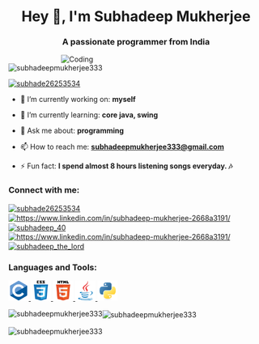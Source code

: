 <h1 align="center">Hey 👋, I'm Subhadeep Mukherjee</h1>
<h3 align="center">A passionate programmer from India</h3>
<img align="right" alt="Coding" width="400" src="https://cdn.dribbble.com/users/1059583/screenshots/4171367/coding-freak.gif">
<p align="left"> <img src="https://komarev.com/ghpvc/?username=subhadeepmukherjee333&label=Profile%20views&color=0e75b6&style=flat" alt="subhadeepmukherjee333" /> </p>

<p align="left"> <a href="https://twitter.com/subhade26253534" target="blank"><img src="https://img.shields.io/twitter/follow/subhade26253534?logo=twitter&style=for-the-badge" alt="subhade26253534" /></a> </p>

- 🔭 I’m currently working on: **myself**

- 🌱 I’m currently learning: **core java, swing**

- 💬 Ask me about: **programming**

- 📫 How to reach me: **subhadeepmukherjee333@gmail.com**

- ⚡ Fun fact: **I spend almost 8 hours listening songs everyday. 🎶**

<h3 align="left">Connect with me:</h3>
<p align="left">
<a href="https://twitter.com/subhade26253534" target="blank"><img align="center" src="https://raw.githubusercontent.com/rahuldkjain/github-profile-readme-generator/master/src/images/icons/Social/twitter.svg" alt="subhade26253534" height="30" width="40" /></a>
<a href="https://linkedin.com/in/https://www.linkedin.com/in/subhadeep-mukherjee-2668a3191/" target="blank"><img align="center" src="https://raw.githubusercontent.com/rahuldkjain/github-profile-readme-generator/master/src/images/icons/Social/linked-in-alt.svg" alt="https://www.linkedin.com/in/subhadeep-mukherjee-2668a3191/" height="30" width="40" /></a>
<a href="https://instagram.com/subhadeep_40" target="blank"><img align="center" src="https://raw.githubusercontent.com/rahuldkjain/github-profile-readme-generator/master/src/images/icons/Social/instagram.svg" alt="subhadeep_40" height="30" width="40" /></a>
<a href="https://www.leetcode.com/https://www.linkedin.com/in/subhadeep-mukherjee-2668a3191/" target="blank"><img align="center" src="https://raw.githubusercontent.com/rahuldkjain/github-profile-readme-generator/master/src/images/icons/Social/leet-code.svg" alt="https://www.linkedin.com/in/subhadeep-mukherjee-2668a3191/" height="30" width="40" /></a>
<a href="https://discord.gg/subhadeep_the_lord" target="blank"><img align="center" src="https://raw.githubusercontent.com/rahuldkjain/github-profile-readme-generator/master/src/images/icons/Social/discord.svg" alt="subhadeep_the_lord" height="30" width="40" /></a>
</p>

<h3 align="left">Languages and Tools:</h3>
<p align="left"> <a href="https://www.cprogramming.com/" target="_blank" rel="noreferrer"> <img src="https://raw.githubusercontent.com/devicons/devicon/master/icons/c/c-original.svg" alt="c" width="40" height="40"/> </a> <a href="https://www.w3schools.com/css/" target="_blank" rel="noreferrer"> <img src="https://raw.githubusercontent.com/devicons/devicon/master/icons/css3/css3-original-wordmark.svg" alt="css3" width="40" height="40"/> </a> <a href="https://www.w3.org/html/" target="_blank" rel="noreferrer"> <img src="https://raw.githubusercontent.com/devicons/devicon/master/icons/html5/html5-original-wordmark.svg" alt="html5" width="40" height="40"/> </a> <a href="https://www.java.com" target="_blank" rel="noreferrer"> <img src="https://raw.githubusercontent.com/devicons/devicon/master/icons/java/java-original.svg" alt="java" width="40" height="40"/> </a> <a href="https://www.python.org" target="_blank" rel="noreferrer"> <img src="https://raw.githubusercontent.com/devicons/devicon/master/icons/python/python-original.svg" alt="python" width="40" height="40"/> </a> </p>

<p><img align="left" src="https://github-readme-stats.vercel.app/api/top-langs?username=subhadeepmukherjee333&show_icons=true&locale=en&layout=compact" alt="subhadeepmukherjee333" /></p>


<p><img align="center" src="https://github-readme-stats.vercel.app/api?username=subhadeepmukherjee333&show_icons=true&locale=en" alt="subhadeepmukherjee333" /></p>


<p><img align="center" src="https://github-readme-streak-stats.herokuapp.com/?user=subhadeepmukherjee333&" alt="subhadeepmukherjee333" /></p>
